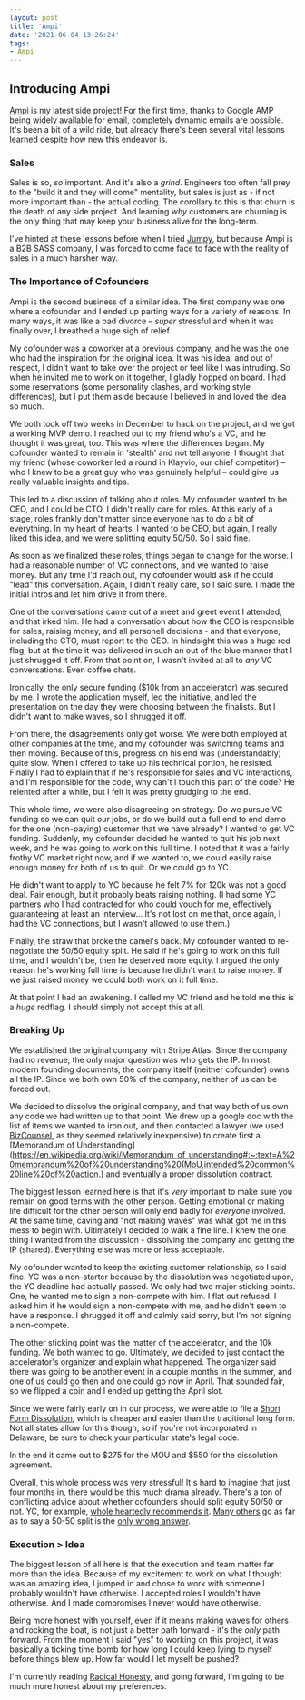 ```yaml
---
layout: post
title: 'Ampi'
date: '2021-06-04 13:26:24'
tags:
- Ampi
---
```


## Introducing Ampi

[Ampi](https://ampi.io) is my latest side project! For the first time, thanks to Google AMP being widely available for email, completely dynamic emails are possible. It's been a bit of a wild ride, but already there's been several vital lessons learned despite how new this endeavor is.

### Sales

Sales is so, _so_ important. And it's also a _grind_. Engineers too often fall prey to the "build it and they will come" mentality, but sales is just as - if not more important than - the actual coding. The corollary to this is that churn is the death of any side project. And learning _why_ customers are churning is the only thing that may keep your business alive for the long-term.

I've hinted at these lessons before when I tried [Jumpy](https://blog.chander.app/2020/02/10/jumpy.html), but because Ampi is a B2B SASS company, I was forced to come face to face with the reality of sales in a much harsher way.

### The Importance of Cofounders

Ampi is the second business of a similar idea. The first company was one where a cofounder and I ended up parting ways for a variety of reasons. In many ways, it was like a bad divorce – _super_ stressful and when it was finally over, I breathed a huge sigh of relief.

My cofounder was a coworker at a previous company, and he was the one who had the inspiration for the original idea. It was his idea, and out of respect, I didn't want to take over the project or feel like I was intruding. So when he invited me to work on it together, I gladly hopped on board. I had some reservations (some personality clashes, and working style differences), but I put them aside because I believed in and loved the idea so much.

We both took off two weeks in December to hack on the project, and we got a working MVP demo. I reached out to my friend who's a VC, and he thought it was great, too. This was where the differences began. My cofounder wanted to remain in 'stealth' and not tell anyone. I thought that my friend (whose coworker led a round in Klayvio, our chief competitor) – who I knew to be a great guy who was genuinely helpful – could give us really valuable insights and tips.

This led to a discussion of talking about roles. My cofounder wanted to be CEO, and I could be CTO. I didn't really care for roles. At this early of a stage, roles frankly don't matter since everyone has to do a bit of everything. In my heart of hearts, I wanted to be CEO, but again, I really liked this idea, and we were splitting equity 50/50. So I said fine.

As soon as we finalized these roles, things began to change for the worse. I had a reasonable number of VC connections, and we wanted to raise money. But any time I'd reach out, my cofounder would ask if he could "lead" this conversation. Again, I didn't really care, so I said sure. I made the initial intros and let him drive it from there.

One of the conversations came out of a meet and greet event I attended, and that irked him. He had a conversation about how the CEO is responsible for sales, raising money, and all personell decisions - and that everyone, including the CTO, must report to the CEO. In hindsight this was a huge red flag, but at the time it was delivered in such an out of the blue manner that I just shrugged it off. From that point on, I wasn't invited at all to _any_ VC conversations. Even coffee chats.

Ironically, the only secure funding ($10k from an accelerator) was secured by me. I wrote the application myself, led the initiative, and led the presentation on the day they were choosing between the finalists. But I didn't want to make waves, so I shrugged it off.

From there, the disagreements only got worse. We were both employed at other companies at the time, and my cofounder was switching teams and then moving. Because of this, progress on his end was (understandably) quite slow. When I offered to take up his technical portion, he resisted. Finally I had to explain that if he's responsible for sales and VC interactions, and I'm responsible for the code, why can't I touch this part of the code? He relented after a while, but I felt it was pretty grudging to the end.

This whole time, we were also disagreeing on strategy. Do we pursue VC funding so we can quit our jobs, or do we build out a full end to end demo for the one (non-paying) customer that we have already? I wanted to get VC funding. Suddenly, my cofounder decided he wanted to quit his job next week, and he was going to work on this full time. I noted that it was a fairly frothy VC market right now, and if we wanted to, we could easily raise enough money for both of us to quit. Or we could go to YC.

He didn't want to apply to YC because he felt 7% for 120k was not a good deal. Fair enough, but it probably beats raising nothing. (I had some YC partners who I had contracted for who could vouch for me, effectively guaranteeing at least an interview... It's not lost on me that, once again, I had the VC connections, but I wasn't allowed to use them.)

Finally, the straw that broke the camel's back. My cofounder wanted to re-negotiate the 50/50 equity split. He said if he's going to work on this full time, and I wouldn't be, then he deserved more equity. I argued the only reason he's working full time is because he didn't want to raise money. If we just raised money we could both work on it full time.

At that point I had an awakening. I called my VC friend and he told me this is a _huge_ redflag. I should simply not accept this at all.

### Breaking Up

We established the original company with Stripe Atlas. Since the company had no revenue, the only major question was who gets the IP. In most modern founding documents, the company itself (neither cofounder) owns all the IP. Since we both own 50% of the company, neither of us can be forced out.

We decided to dissolve the original company, and that way both of us own any code we had written up to that point. We drew up a google doc with the list of items we wanted to iron out, and then contacted a lawyer (we used [BizCounsel](https://bizcounsel.com/), as they seemed relatively inexpensive) to create first a [Memorandum of Understanding](https://en.wikipedia.org/wiki/Memorandum_of_understanding#:~:text=A%20memorandum%20of%20understanding%20(MoU,intended%20common%20line%20of%20action.) and eventually a proper dissolution contract.

The biggest lesson learned here is that it's _very_ important to make sure you remain on good terms with the other person. Getting emotional or making life difficult for the other person will only end badly for _everyone_ involved. At the same time, caving and "not making waves" was what got me in this mess to begin with. Ultimately I decided to walk a fine line. I knew the one thing I wanted from the discussion - dissolving the company and getting the IP (shared). Everything else was more or less acceptable.

My cofounder wanted to keep the existing customer relationship, so I said fine. YC was a non-starter because by the dissolution was negotiated upon, the YC deadline had actually passed. We only had two major sticking points. One, he wanted me to sign a non-compete with him. I flat out refused. I asked him if he would sign a non-compete with me, and he didn't seem to have a response. I shrugged it off and calmly said sorry, but I'm not signing a non-compete.

The other sticking point was the matter of the accelerator, and the 10k funding. We both wanted to go. Ultimately, we decided to just contact the accelerator's organizer and explain what happened. The organizer said there was going to be another event in a couple months in the summer, and one of us could go then and one could go now in April. That sounded fair, so we flipped a coin and I ended up getting the April slot.

Since we were fairly early on in our process, we were able to file a [Short Form Dissolution](https://corpfiles.delaware.gov/Dissolution%20-%20275%20Short%20Form%20-%20web.pdf), which is cheaper and easier than the traditional long form. Not all states allow for this though, so if you're not incorporated in Delaware, be sure to check your particular state's legal code.

In the end it came out to $275 for the MOU and $550 for the dissolution agreement.

Overall, this whole process was very stressful! It's hard to imagine that just four months in, there would be this much drama already. There's a ton of conflicting advice about whether cofounders should split equity 50/50 or not. YC, for example, [whole heartedly recommends it](https://www.ycombinator.com/library/5x-how-to-split-equity-among-co-founders). [Many others](https://www.thienel-law.com/blog/2020/9/7/the-only-wrong-answer-is-5050-calculating-the-co-founder-equity-split) go as far as to say a 50-50 split is the [only wrong answer](https://linkilaw.com/startup-advice-tips/why-avoid-a-50-50-equity-split/).

### Execution > Idea

The biggest lesson of all here is that the execution and team matter far more than the idea. Because of my excitement to work on what I thought was an amazing idea, I jumped in and chose to work with someone I probably wouldn't have otherwise. I accepted roles I wouldn't have otherwise. And I made compromises I never would have otherwise.

Being more honest with yourself, even if it means making waves for others and rocking the boat, is not just a better path forward - it's the _only_ path forward. From the moment I said "yes" to working on this project, it was basically a ticking time bomb for how long I could keep lying to myself before things blew up. How far would I let myself be pushed?

I'm currently reading [Radical Honesty](https://www.radicalhonesty.com/), and going forward, I'm going to be much more honest about my preferences.
